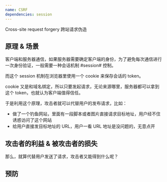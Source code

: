 ```yaml
---
name: CSRF
dependencies: session
---
```


Cross-site request forgery 跨站请求伪造

## 原理 & 场景

客户端和服务器通信，如果服务器需要确定客户端的身份，为了避免每次通信进行一次身份验证，一般需要一种会话机制 #session# 控制。

而这个 session 机制在浏览器里使用一个 cookie 来保存会话的 token。

cookie 又是和域名绑定，所以只要发起请求，无论来源哪里，服务器都可以拿到这个 token，也就认为客户端值得信任。

于是利用这个原理，攻击者就可以代替用户的发布请求，比如：

- 做了一个钓鱼网站，里面有一段脚本或者图片直接请求目标地址，用户经不住诱惑访问了这个网站
- 给用户直接发目标地址的 URL，用户一看 URL 地址是没问题的，无意点开

## 攻击者的利益 & 被攻击者的损失

那么，就算代替用户发送了请求，攻击者又能得到什么呢？

## 预防
